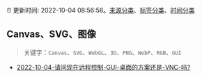 :alarm_clock: 更新时间: 2022-10-04 08:56:58。[来源分类](../README.md)、[标签分类](../TAGS.md)、[时间分类](../TIMELINE.md)

## Canvas、SVG、图像


> 关键字：`Canvas`、`SVG`、`WebGL`、`3D`、`PNG`、`WebP`、`RGB`、`GUI`



- [2022-10-04-请问现在远程控制-GUI-桌面的方案还是-VNC-吗?](https://www.v2ex.com/t/884597) 